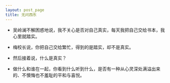 ```yaml
---
layout: post_page
title: 无问西东
---
```


- 吴岭澜不解困惑地说，我不关心是否对自己真实，每天我把自己交给书本，我心里就踏实。

- 梅校长说，你把自己交给繁忙，得到的是踏实，却不是真实。

- 然后接着说，什么是真实？

- 做什么和谁在一起，你看到什么听到什么，是否有一种从心灵深处满溢出来的、不懊悔也不羞耻的平和与喜悦。

